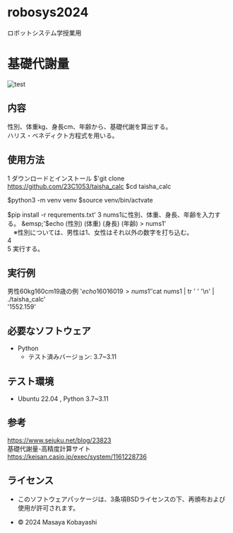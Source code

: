 # robosys2024
ロボットシステム学授業用

# **基礎代謝量** 
![test](https://github.com/23C1053/robosys2024/actions/workflows/test.yml/badge.svg)
## 内容
性別、体重kg、身長cm、年齢から、基礎代謝を算出する。  
ハリス・ベネディクト方程式を用いる。

## 使用方法

1 ダウンロードとインストール
  $'git clone https://github.com/23C1053/taisha_calc
  $cd taisha_calc

  $python3 -m venv venv
  $source venv/bin/actvate

  $pip install -r requrements.txt'
3 nums1に性別、体重、身長、年齢を入力する。  
&emsp;'$echo (性別) (体重) (身長) (年齢) > nums1'  
&emsp;※性別については、男性は1、女性はそれ以外の数字を打ち込む。  
4   
5 実行する。  


## 実行例
男性60kg160cm19歳の例
'$echo 1 60 160 19 >nums1'  
'$cat nums1 | tr ' ' '\n' | ./taisha_calc'  
'1552.159'  

## 必要なソフトウェア
- Python
  - テスト済みバージョン: 3.7~3.11

## テスト環境
- Ubuntu 22.04 , Python 3.7~3.11 


## 参考
<https://www.sejuku.net/blog/23823>  
基礎代謝量-高精度計算サイト  
<https://keisan.casio.jp/exec/system/1161228736>
## ライセンス
- このソフトウェアパッケージは、3条項BSDライセンスの下、再頒布および使用が許可されます。

- © 2024 Masaya Kobayashi
